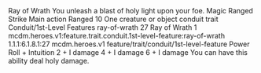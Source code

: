<ability>
  <name>Ray of Wrath</name>
  <flavor>You unleash a blast of holy light upon your foe.</flavor>
  <keywords>
    <keyword>Magic</keyword>
    <keyword>Ranged</keyword>
    <keyword>Strike</keyword>
  </keywords>
  <type>Main action</type>
  <distance>Ranged 10</distance>
  <target>One creature or object</target>
  <metadata>
    <class>conduit</class>
    <feature_type>trait</feature_type>
    <file_dpath>Conduit/1st-Level Features</file_dpath>
    <item_id>ray-of-wrath</item_id>
    <item_index>27</item_index>
    <item_name>Ray of Wrath</item_name>
    <level>1</level>
    <scc>mcdm.heroes.v1:feature.trait.conduit.1st-level-feature:ray-of-wrath</scc>
    <scdc>1.1.1:6.1.8.1:27</scdc>
    <source>mcdm.heroes.v1</source>
    <type>feature/trait/conduit/1st-level-feature</type>
  </metadata>
  <effects>
    <effect type="roll">
      <roll>Power Roll + Intuition</roll>
      <t1>2 + I damage</t1>
      <t2>4 + I damage</t2>
      <t3>6 + I damage</t3>
    </effect>
    <effect type="mundane">You can have this ability deal holy damage.</effect>
  </effects>
</ability>

